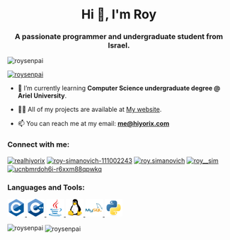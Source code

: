 <h1 align="center">Hi 👋, I'm Roy</h1>
<h3 align="center">A passionate programmer and undergraduate student from Israel.</h3>

<p align="left"> <img src="https://komarev.com/ghpvc/?username=roysenpai&label=Profile%20views&color=0e75b6&style=flat" alt="roysenpai" /> </p>

<p align="left"> <a href="https://github.com/ryo-ma/github-profile-trophy"><img src="https://github-profile-trophy.vercel.app/?username=roysenpai&theme=monokai" alt="roysenpai" /></a> </p>

- 🌱 I’m currently learning **Computer Science undergraduate degree @ Ariel University**.

- 👨‍💻 All of my projects are available at [My website](https://www.hiyorix.com/).

- 📫 You can reach me at my email: **me@hiyorix.com**

<h3 align="left">Connect with me:</h3>
<p align="left">
<a href="https://twitter.com/realhiyorix" target="blank"><img align="center" src="https://raw.githubusercontent.com/rahuldkjain/github-profile-readme-generator/master/src/images/icons/Social/twitter.svg" alt="realhiyorix" height="30" width="40" /></a>
<a href="https://linkedin.com/in/roy-simanovich-111002243" target="blank"><img align="center" src="https://raw.githubusercontent.com/rahuldkjain/github-profile-readme-generator/master/src/images/icons/Social/linked-in-alt.svg" alt="roy-simanovich-111002243" height="30" width="40" /></a>
<a href="https://fb.com/roy.simanovich" target="blank"><img align="center" src="https://raw.githubusercontent.com/rahuldkjain/github-profile-readme-generator/master/src/images/icons/Social/facebook.svg" alt="roy.simanovich" height="30" width="40" /></a>
<a href="https://instagram.com/roy__sim" target="blank"><img align="center" src="https://raw.githubusercontent.com/rahuldkjain/github-profile-readme-generator/master/src/images/icons/Social/instagram.svg" alt="roy__sim" height="30" width="40" /></a>
<a href="https://www.youtube.com/channel/ucnbmrdoh6i-r6xxm88qpwkq" target="blank"><img align="center" src="https://raw.githubusercontent.com/rahuldkjain/github-profile-readme-generator/master/src/images/icons/Social/youtube.svg" alt="ucnbmrdoh6i-r6xxm88qpwkq" height="30" width="40" /></a>
</p>

<h3 align="left">Languages and Tools:</h3>
<p align="left"> <a href="https://www.cprogramming.com/" target="_blank" rel="noreferrer"> <img src="https://raw.githubusercontent.com/devicons/devicon/master/icons/c/c-original.svg" alt="c" width="40" height="40"/> </a> <a href="https://www.w3schools.com/cpp/" target="_blank" rel="noreferrer"> <img src="https://raw.githubusercontent.com/devicons/devicon/master/icons/cplusplus/cplusplus-original.svg" alt="cplusplus" width="40" height="40"/> </a> <a href="https://www.java.com" target="_blank" rel="noreferrer"> <img src="https://raw.githubusercontent.com/devicons/devicon/master/icons/java/java-original.svg" alt="java" width="40" height="40"/> </a> <a href="https://www.linux.org/" target="_blank" rel="noreferrer"> <img src="https://raw.githubusercontent.com/devicons/devicon/master/icons/linux/linux-original.svg" alt="linux" width="40" height="40"/> </a> <a href="https://www.mysql.com/" target="_blank" rel="noreferrer"> <img src="https://raw.githubusercontent.com/devicons/devicon/master/icons/mysql/mysql-original-wordmark.svg" alt="mysql" width="40" height="40"/> </a> <a href="https://www.python.org" target="_blank" rel="noreferrer"> <img src="https://raw.githubusercontent.com/devicons/devicon/master/icons/python/python-original.svg" alt="python" width="40" height="40"/> </a> </p>

<p><img align="left" src="https://github-readme-stats.vercel.app/api/top-langs?username=roysenpai&show_icons=true&locale=en&layout=compact&theme=dark" alt="roysenpai" /></p>

<p>&nbsp;<img align="center" src="https://github-readme-stats.vercel.app/api?username=roysenpai&show_icons=true&locale=en&theme=dark" alt="roysenpai" /></p>
